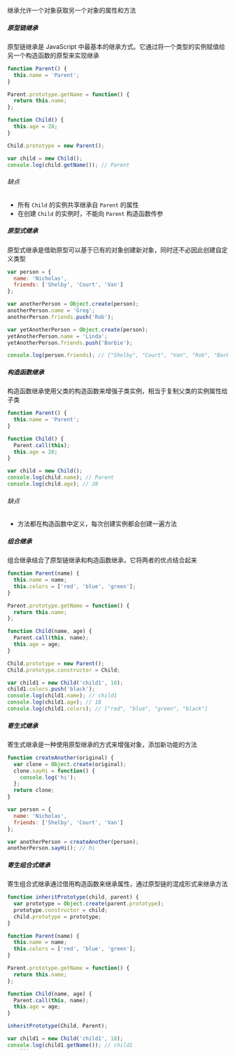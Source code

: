 继承允许一个对象获取另一个对象的属性和方法

##### 原型链继承

原型链继承是 JavaScript 中最基本的继承方式。它通过将一个类型的实例赋值给另一个构造函数的原型来实现继承

```JavaScript
function Parent() {
  this.name = 'Parent';
}

Parent.prototype.getName = function() {
  return this.name;
};

function Child() {
  this.age = 28;
}

Child.prototype = new Parent();

var child = new Child();
console.log(child.getName()); // Parent
```

###### 缺点

- 所有 `Child` 的实例共享继承自 `Parent` 的属性
- 在创建 `Child` 的实例时，不能向 `Parent` 构造函数传参

##### 原型式继承

原型式继承是借助原型可以基于已有的对象创建新对象，同时还不必因此创建自定义类型

```JavaScript
var person = {
  name: 'Nicholas',
  friends: ['Shelby', 'Court', 'Van']
};

var anotherPerson = Object.create(person);
anotherPerson.name = 'Greg';
anotherPerson.friends.push('Rob');

var yetAnotherPerson = Object.create(person);
yetAnotherPerson.name = 'Linda';
yetAnotherPerson.friends.push('Barbie');

console.log(person.friends); // ["Shelby", "Court", "Van", "Rob", "Barbie"]
```

##### 构造函数继承

构造函数继承使用父类的构造函数来增强子类实例，相当于复制父类的实例属性给子类

```JavaScript
function Parent() {
  this.name = 'Parent';
}

function Child() {
  Parent.call(this);
  this.age = 28;
}

var child = new Child();
console.log(child.name); // Parent
console.log(child.age); // 28
```

###### 缺点

- 方法都在构造函数中定义，每次创建实例都会创建一遍方法

##### 组合继承

组合继承结合了原型链继承和构造函数继承，它将两者的优点结合起来

```JavaScript
function Parent(name) {
  this.name = name;
  this.colors = ['red', 'blue', 'green'];
}

Parent.prototype.getName = function() {
  return this.name;
};

function Child(name, age) {
  Parent.call(this, name);
  this.age = age;
}

Child.prototype = new Parent();
Child.prototype.constructor = Child;

var child1 = new Child('child1', 18);
child1.colors.push('black');
console.log(child1.name); // child1
console.log(child1.age); // 18
console.log(child1.colors); // ["red", "blue", "green", "black"]
```

##### 寄生式继承

寄生式继承是一种使用原型继承的方式来增强对象，添加新功能的方法

```JavaScript
function createAnother(original) {
  var clone = Object.create(original);
  clone.sayHi = function() {
    console.log('hi');
  };
  return clone;
}

var person = {
  name: 'Nicholas',
  friends: ['Shelby', 'Court', 'Van']
};

var anotherPerson = createAnother(person);
anotherPerson.sayHi(); // hi
```

##### 寄生组合式继承

寄生组合式继承通过借用构造函数来继承属性，通过原型链的混成形式来继承方法

```JavaScript
function inheritPrototype(child, parent) {
  var prototype = Object.create(parent.prototype);
  prototype.constructor = child;
  child.prototype = prototype;
}

function Parent(name) {
  this.name = name;
  this.colors = ['red', 'blue', 'green'];
}

Parent.prototype.getName = function() {
  return this.name;
};

function Child(name, age) {
  Parent.call(this, name);
  this.age = age;
}

inheritPrototype(Child, Parent);

var child1 = new Child('child1', 18);
console.log(child1.getName()); // child1
	```


